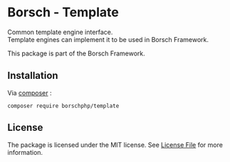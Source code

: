 # Borsch - Template

Common template engine interface.  
Template engines can implement it to be used in Borsch Framework. 

This package is part of the Borsch Framework.

## Installation

Via [composer](https://getcomposer.org/) :

`composer require borschphp/template`

## License

The package is licensed under the MIT license. See [License File](https://github.com/borschphp/borsch-template/blob/master/LICENSE.md) for more information.